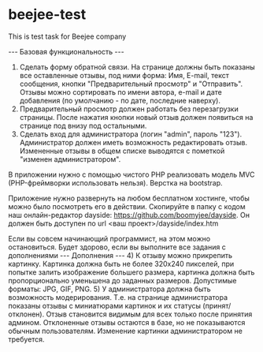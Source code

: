 # beejee-test
This is test task for Beejee company


--- Базовая функциональность ---
1) Сделать форму обратной связи.
На странице должны быть показаны все оставленные отзывы, под ними форма: Имя, E-mail, текст сообщения, кнопки "Предварительный просмотр" и "Отправить".
Отзывы можно сортировать по имени автора, e-mail и дате добавления (по умолчанию - по дате, последние наверху).
2) Предварительный просмотр должен работать без перезагрузки страницы. После нажатия кнопки новый отзыв должен появиться на странице под внизу под остальными.
3) Сделать вход для администратора (логин "admin", пароль "123"). Администратор должен иметь возможность редактировать отзыв.
Измененные отзывы в общем списке выводятся с пометкой "изменен администратором".

В приложении нужно с помощью чистого PHP реализовать модель MVC (PHP-фреймворки использовать нельзя).
Верстка на bootstrap.

Приложение нужно развернуть на любом бесплатном хостинге, чтобы можно было посмотреть его в действии.
Скопируйте в папку с кодом наш онлайн-редактор dayside: https://github.com/boomyjee/dayside.
Он должен быть доступен по url <ваш проект>/dayside/index.htm

Если вы совсем начинающий программист, на этом можно остановиться. Будет здорово, если вы выполните все задания с дополнениями
--- Дополнения ---
4) К отзыву можно прикрепить картинку.
Картинка должна быть не более 320х240 пикселей, при попытке залить изображение большего размера, картинка должна быть пропорционально уменьшена до заданных размеров. Допустимые форматы: JPG, GIF, PNG.
5) У администратора должна быть возможность модерирования.
Т.е. на странице администратора показаны отзывы с миниатюрами картинок и их статусы (принят/отклонен).
Отзыв становится видимым для всех только после принятия админом. Отклоненные отзывы остаются в базе, но не показываются обычным пользователям. Изменение картинки администратором не требуется.
